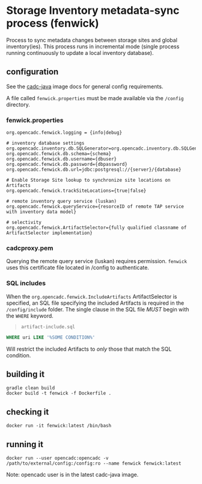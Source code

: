 # Storage Inventory metadata-sync process (fenwick)

Process to sync metadata changes between storage sites and global inventory(ies). This process runs in
incremental mode (single process running continuously to update a local inventory database). 

## configuration
See the [cadc-java](https://github.com/opencadc/docker-base/tree/master/cadc-java) image docs for general config requirements.

A file called `fenwick.properties` must be made available via the `/config` directory.

### fenwick.properties
```
org.opencadc.fenwick.logging = {info|debug}

# inventory database settings
org.opencadc.inventory.db.SQLGenerator=org.opencadc.inventory.db.SQLGenerator
org.opencadc.fenwick.db.schema={schema}
org.opencadc.fenwick.db.username={dbuser}
org.opencadc.fenwick.db.password={dbpassword}
org.opencadc.fenwick.db.url=jdbc:postgresql://{server}/{database}

# Enable Storage Site lookup to synchronize site locations on Artifacts
org.opencadc.fenwick.trackSiteLocations={true|false}

# remote inventory query service (luskan)
org.opencadc.fenwick.queryService={resorceID of remote TAP service with inventory data model}

# selectivity
org.opencadc.fenwick.ArtifactSelector={fully qualified classname of ArtifactSelector implementation}
```

### cadcproxy.pem
Querying the remote query service (luskan) requires permission. `fenwick` uses this certificate file located
in /config to authenticate.

### SQL includes
When the `org.opencadc.fenwick.IncludeArtifacts` ArtifactSelector is specified, an SQL file specifying the included Artifacts is required 
in the `/config/include` folder.  The single clause in the SQL file *MUST* begin with the `WHERE` keyword.

> `artifact-include.sql`
```sql
WHERE uri LIKE '%SOME CONDITION%'
```

Will restrict the included Artifacts to _only_ those that match the SQL condition.


## building it
```
gradle clean build
docker build -t fenwick -f Dockerfile .
```

## checking it
```
docker run -it fenwick:latest /bin/bash
```

## running it
```
docker run --user opencadc:opencadc -v /path/to/external/config:/config:ro --name fenwick fenwick:latest
```
Note: opencadc user is in the latest cadc-java image.
